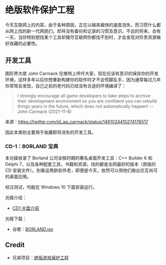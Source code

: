 # 绝版软件保护工程

今天互联网上的内容，由于各种原因，正在以越来越快的速度消失，而习惯什么都从网上找的新一代网民们，却并没有备份和记录的习惯及意识。不远的将来，会有一天，当你特别想找某个工具却搜尽互联网你都找不到时，才会发现对珍贵资源做好收藏的必要性。

## 开发工具

图形界大佬 John Carmack 在推特上呼吁大家，现在应该有意识的保存你的开发环境，这样多年以后你想重新构建你的软件时才不会慌脚乱手，因为通常每过几年你常常会发现，自己之前的老代码已经没有合适的环境编译了：

> I strongly encourage all game developers to take steps to archive their development environment so you are confident you can rebuild things years in the future, which does not automatically happen!
> -- John Carmack (2021-11-8)

来源：https://twitter.com/id_aa_carmack/status/1461024415274176517

因此本类别主要用于收藏即将消失的开发工具。

### CD-1：BORLAND 宝典

本光碟收录了 Borland 公司全胜时期的著名桌面开发工具：C++ Builder 6 和 Delphi 7，以及各种配套工具，书籍和资源，找的都是全网最好的版本（原版的 CD 安装文件）。别看这两款软件老，即便是今天，依然可以用他们做出交互尚可的桌面应用。

经过测试，均能在 Windows 10 下面安装运行。

光碟介绍：

- [CD1 光盘介绍](docs/preserve-iso-1.pdf)

光碟下载：

- 谷歌：[BORLAND.iso](https://drive.google.com/file/d/1Anb-ltdh9ForkVsO2IrhqYFnZwaBIi4K/view?usp=sharing)

## Credit

- 兄弟项目：[绝版游戏保护工程](https://github.com/skywind3000/preserve-cd)





